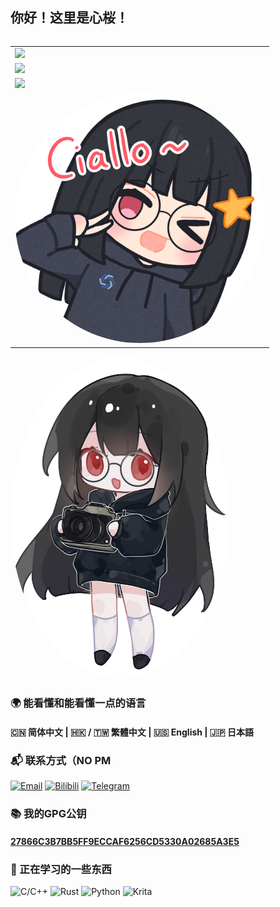 ## 你好！这里是心桜！

<table align='right' border="0">
<tr><td> <img width="400" src="https://count.kjchmc.cn/get/@:hatanokokosa?theme=gelbooru" /> </td></tr>
<tr><td> <img src="https://github-readme-stats.vercel.app/api?username=hatanokokosa&?count_private=true&hide_border=true&include_all_commits=true&show_icons=true&locale=cn" width="400"> </td></tr>
<tr><td> <img src="https://github-readme-stats.vercel.app/api/top-langs/?username=hatanokokosa&locale=cn&layout=compact&hide_border=true" width="400"> </td></tr>
<tr><td> <img src="https://raw.githubusercontent.com/hatanokokosa/hatanokokosa/refs/heads/main/ciallo.png" alt="avatar" style="width: 400px; border-radius: 50%;"/> </td></tr>
</table>

<tr><td><img src="https://raw.githubusercontent.com/hatanokokosa/hatanokokosa/refs/heads/main/Q.png" alt="avatar" style="width: 350px; border-radius: 50%;"/></td></tr>

### 🌍 能看懂和能看懂一点的语言

#### 🇨🇳 简体中文  |  🇭🇰 / 🇹🇼 繁體中文  |  🇺🇸 English  |  🇯🇵 日本語

### 📬 联系方式（NO PM
[![Email](https://img.shields.io/badge/_kokosaarisu-FF69B4?style=for-the-badge&logo=gmail&logoColor=white)](mailto:kokosaarisu@gmail.com)
[![Bilibili](https://img.shields.io/badge/_-00A1D6?style=for-the-badge&logo=bilibili&logoColor=white)](https://space.bilibili.com/3546660854565061)
[![Telegram](https://img.shields.io/badge/_KokosaKawaii-26A5E4?style=for-the-badge&logo=telegram&logoColor=white)](https://t.me/KokosaKawaii)

### 📚 我的GPG公钥
#### [27866C3B7BB5FF9ECCAF6256CD5330A02685A3E5](https://keys.openpgp.org/vks/v1/by-fingerprint/27866C3B7BB5FF9ECCAF6256CD5330A02685A3E5)

### 🚀 正在学习的一些东西
![C/C++](https://img.shields.io/badge/-C/C++-00599C?style=for-the-badge&logo=c%2B%2B&logoColor=white&labelColor=000000)
![Rust](https://img.shields.io/badge/-Rust-000000?style=for-the-badge&logo=rust&logoColor=white)
![Python](https://img.shields.io/badge/-Python-3776AB?style=for-the-badge&logo=python&logoColor=white)
![Krita](https://img.shields.io/badge/-Krita-6A1B9A?style=for-the-badge&logo=krita&logoColor=white)
